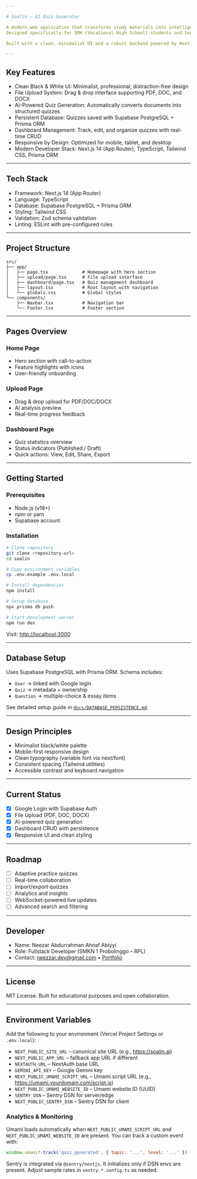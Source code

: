 ```yaml
---

# Soalin – AI Quiz Generator

A modern web application that transforms study materials into intelligent quizzes using AI.
Designed specifically for SMK (Vocational High School) students and teachers, this platform makes assessment more efficient, interactive, and personalized.

Built with a clean, minimalist UI and a robust backend powered by Next.js, Supabase, and Prisma, Soalin demonstrates production-ready engineering and strong developer experience.

---
```


## Key Features

* Clean Black & White UI: Minimalist, professional, distraction-free design
* File Upload System: Drag & drop interface supporting PDF, DOC, and DOCX
* AI-Powered Quiz Generation: Automatically converts documents into structured quizzes
* Persistent Database: Quizzes saved with Supabase PostgreSQL + Prisma ORM
* Dashboard Management: Track, edit, and organize quizzes with real-time CRUD
* Responsive by Design: Optimized for mobile, tablet, and desktop
* Modern Developer Stack: Next.js 14 (App Router), TypeScript, Tailwind CSS, Prisma ORM

---

## Tech Stack

* Framework: Next.js 14 (App Router)
* Language: TypeScript
* Database: Supabase PostgreSQL + Prisma ORM
* Styling: Tailwind CSS
* Validation: Zod schema validation
* Linting: ESLint with pre-configured rules

---

## Project Structure

```
src/
├── app/
│   ├── page.tsx             # Homepage with hero section
│   ├── upload/page.tsx      # File upload interface
│   ├── dashboard/page.tsx   # Quiz management dashboard
│   ├── layout.tsx           # Root layout with navigation
│   └── globals.css          # Global styles
└── components/
    ├── Navbar.tsx           # Navigation bar
    └── Footer.tsx           # Footer section
```

---

## Pages Overview

### Home Page

* Hero section with call-to-action
* Feature highlights with icons
* User-friendly onboarding

### Upload Page

* Drag & drop upload for PDF/DOC/DOCX
* AI analysis preview
* Real-time progress feedback

### Dashboard Page

* Quiz statistics overview
* Status indicators (Published / Draft)
* Quick actions: View, Edit, Share, Export

---

## Getting Started

### Prerequisites

* Node.js (v18+)
* npm or yarn
* Supabase account

### Installation

```bash
# Clone repository
git clone <repository-url>
cd soalin

# Copy environment variables
cp .env.example .env.local

# Install dependencies
npm install

# Setup database
npx prisma db push

# Start development server
npm run dev
```

Visit: [http://localhost:3000](http://localhost:3000)

---

## Database Setup

Uses Supabase PostgreSQL with Prisma ORM.
Schema includes:

* `User` → linked with Google login
* `Quiz` → metadata + ownership
* `Question` → multiple-choice & essay items

See detailed setup guide in [`docs/DATABASE_PERSISTENCE.md`](./docs/DATABASE_PERSISTENCE.md).

---

## Design Principles

* Minimalist black/white palette
* Mobile-first responsive design
* Clean typography (variable font via next/font)
* Consistent spacing (Tailwind utilities)
* Accessible contrast and keyboard navigation

---

## Current Status

* [x] Google Login with Supabase Auth
* [x] File Upload (PDF, DOC, DOCX)
* [x] AI-powered quiz generation
* [x] Dashboard CRUD with persistence
* [x] Responsive UI and clean styling

---

## Roadmap

* [ ] Adaptive practice quizzes
* [ ] Real-time collaboration
* [ ] Import/export quizzes
* [ ] Analytics and insights
* [ ] WebSocket-powered live updates
* [ ] Advanced search and filtering

---

## Developer

* Name: Neezar Abdurrahman Ahnaf Abiyyi
* Role: Fullstack Developer (SMKN 1 Probolinggo – RPL)
* Contact: [neezzar.dev@gmail.com](mailto:neezzar.dev@gmail.com) • [Portfolio](https://neezar.tech)

---

## License

MIT License.
Built for educational purposes and open collaboration.

---

## Environment Variables

Add the following to your environment (Vercel Project Settings or `.env.local`):

- `NEXT_PUBLIC_SITE_URL` – canonical site URL (e.g., https://soalin.ai)
- `NEXT_PUBLIC_APP_URL` – fallback app URL if different
- `NEXTAUTH_URL` – NextAuth base URL
- `GEMINI_API_KEY` – Google Gemini key
- `NEXT_PUBLIC_UMAMI_SCRIPT_URL` – Umami script URL (e.g., https://umami.yourdomain.com/script.js)
- `NEXT_PUBLIC_UMAMI_WEBSITE_ID` – Umami website ID (UUID)
- `SENTRY_DSN` – Sentry DSN for server/edge
- `NEXT_PUBLIC_SENTRY_DSN` – Sentry DSN for client

### Analytics & Monitoring

Umami loads automatically when `NEXT_PUBLIC_UMAMI_SCRIPT_URL` and `NEXT_PUBLIC_UMAMI_WEBSITE_ID` are present. You can track a custom event with:

```js
window.umami?.track('quiz_generated', { topic: '...', level: '...' })
```

Sentry is integrated via `@sentry/nextjs`. It initializes only if DSN envs are present. Adjust sample rates in `sentry.*.config.ts` as needed.
